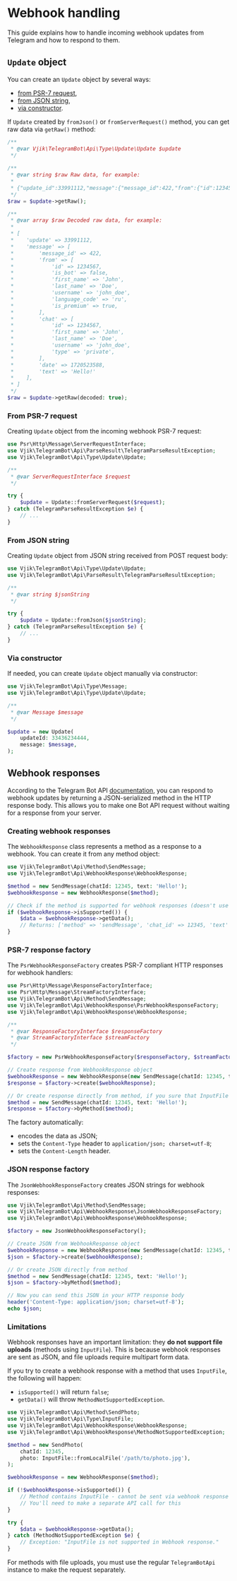 # Webhook handling

This guide explains how to handle incoming webhook updates from Telegram and how to respond to them.

## `Update` object

You can create an `Update` object by several ways:

- [from PSR-7 request](#from-psr-7-request),
- [from JSON string](#from-json-string),
- [via constructor](#via-constructor).

If `Update` created by `fromJson()` or `fromServerRequest()` method, you can get raw data via `getRaw()` method:

```php
/**
 * @var Vjik\TelegramBot\Api\Type\Update\Update $update 
 */
 
/**
 * @var string $raw Raw data, for example:
 *
 * {"update_id":33991112,"message":{"message_id":422,"from":{"id":1234567,"is_bot":false,"first_name":"John","last_name":"Doe","username":"john_doe","language_code":"ru","is_premium":true},"chat":{"id":1234567,"first_name":"John","last_name":"Doe","username":"john_doe","type":"private"},"date":1720523588,"text":"Hello!"}}
 */
$raw = $update->getRaw();

/**
 * @var array $raw Decoded raw data, for example:
 *
 * [
 *    'update' => 33991112,
 *    'message' => [
 *        'message_id' => 422,
 *        'from' => [
 *            'id' => 1234567,
 *            'is_bot' => false,
 *            'first_name' => 'John',
 *            'last_name' => 'Doe',
 *            'username' => 'john_doe',
 *            'language_code' => 'ru',
 *            'is_premium' => true,
 *        ],
 *        'chat' => [
 *            'id' => 1234567,
 *            'first_name' => 'John',
 *            'last_name' => 'Doe',
 *            'username' => 'john_doe',
 *            'type' => 'private',
 *        ],
 *        'date' => 1720523588,
 *        'text' => 'Hello!'
 *    ],
 * ]
 */
$raw = $update->getRaw(decoded: true);
```

### From PSR-7 request

Creating `Update` object from the incoming webhook PSR-7 request:

```php
use Psr\Http\Message\ServerRequestInterface;
use Vjik\TelegramBot\Api\ParseResult\TelegramParseResultException;
use Vjik\TelegramBot\Api\Type\Update\Update;

/**
 * @var ServerRequestInterface $request
 */

try {
    $update = Update::fromServerRequest($request);
} catch (TelegramParseResultException $e) {
    // ... 
}
```

### From JSON string

Creating `Update` object from JSON string received from POST request body:

```php
use Vjik\TelegramBot\Api\Type\Update\Update;
use Vjik\TelegramBot\Api\ParseResult\TelegramParseResultException;

/**
 * @var string $jsonString 
 */

try {
    $update = Update::fromJson($jsonString);
} catch (TelegramParseResultException $e) {
    // ... 
}
```

### Via constructor

If needed, you can create `Update` object manually via constructor:

```php
use Vjik\TelegramBot\Api\Type\Message;
use Vjik\TelegramBot\Api\Type\Update\Update;

/**
 * @var Message $message
 */

$update = new Update(
    updateId: 33436234444,
    message: $message,
);
```

## Webhook responses

According to the Telegram Bot API 
[documentation](https://core.telegram.org/bots/faq#how-can-i-make-requests-in-response-to-updates),
you can respond to webhook updates by returning a JSON-serialized method in the HTTP response body. This allows you to
make one Bot API request without waiting for a response from your server.

### Creating webhook responses

The `WebhookResponse` class represents a method as a response to a webhook. You can create it from any method object:

```php
use Vjik\TelegramBot\Api\Method\SendMessage;
use Vjik\TelegramBot\Api\WebhookResponse\WebhookResponse;

$method = new SendMessage(chatId: 12345, text: 'Hello!');
$webhookResponse = new WebhookResponse($method);

// Check if the method is supported for webhook responses (doesn't use InputFile)
if ($webhookResponse->isSupported()) {
    $data = $webhookResponse->getData();
    // Returns: ['method' => 'sendMessage', 'chat_id' => 12345, 'text' => 'Hello!']
}
```

### PSR-7 response factory

The `PsrWebhookResponseFactory` creates PSR-7 compliant HTTP responses for webhook handlers:

```php
use Psr\Http\Message\ResponseFactoryInterface;
use Psr\Http\Message\StreamFactoryInterface;
use Vjik\TelegramBot\Api\Method\SendMessage;
use Vjik\TelegramBot\Api\WebhookResponse\PsrWebhookResponseFactory;
use Vjik\TelegramBot\Api\WebhookResponse\WebhookResponse;

/**
 * @var ResponseFactoryInterface $responseFactory
 * @var StreamFactoryInterface $streamFactory
 */

$factory = new PsrWebhookResponseFactory($responseFactory, $streamFactory);

// Create response from WebhookResponse object
$webhookResponse = new WebhookResponse(new SendMessage(chatId: 12345, text: 'Hello!'));
$response = $factory->create($webhookResponse);

// Or create response directly from method, if you sure that InputFile is not used
$method = new SendMessage(chatId: 12345, text: 'Hello!');
$response = $factory->byMethod($method);
```

The factory automatically:

- encodes the data as JSON;
- sets the `Content-Type` header to `application/json; charset=utf-8`;
- sets the `Content-Length` header.

### JSON response factory

The `JsonWebhookResponseFactory` creates JSON strings for webhook responses:

```php
use Vjik\TelegramBot\Api\Method\SendMessage;
use Vjik\TelegramBot\Api\WebhookResponse\JsonWebhookResponseFactory;
use Vjik\TelegramBot\Api\WebhookResponse\WebhookResponse;

$factory = new JsonWebhookResponseFactory();

// Create JSON from WebhookResponse object
$webhookResponse = new WebhookResponse(new SendMessage(chatId: 12345, text: 'Hello!'));
$json = $factory->create($webhookResponse);

// Or create JSON directly from method
$method = new SendMessage(chatId: 12345, text: 'Hello!');
$json = $factory->byMethod($method);

// Now you can send this JSON in your HTTP response body
header('Content-Type: application/json; charset=utf-8');
echo $json;
```

### Limitations

Webhook responses have an important limitation: they **do not support file uploads** (methods using `InputFile`).
This is because webhook responses are sent as JSON, and file uploads require multipart form data.

If you try to create a webhook response with a method that uses `InputFile`, the following will happen:

- `isSupported()` will return `false`;
- `getData()` will throw `MethodNotSupportedException`.

```php
use Vjik\TelegramBot\Api\Method\SendPhoto;
use Vjik\TelegramBot\Api\Type\InputFile;
use Vjik\TelegramBot\Api\WebhookResponse\WebhookResponse;
use Vjik\TelegramBot\Api\WebhookResponse\MethodNotSupportedException;

$method = new SendPhoto(
    chatId: 12345,
    photo: InputFile::fromLocalFile('/path/to/photo.jpg'),
);

$webhookResponse = new WebhookResponse($method);

if (!$webhookResponse->isSupported()) {
    // Method contains InputFile - cannot be sent via webhook response
    // You'll need to make a separate API call for this
}

try {
    $data = $webhookResponse->getData();
} catch (MethodNotSupportedException $e) {
    // Exception: "InputFile is not supported in Webhook response."
}
```

For methods with file uploads, you must use the regular `TelegramBotApi` instance to make the request separately.

